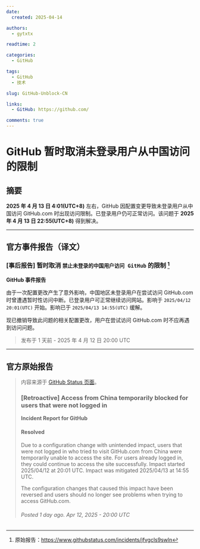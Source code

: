 ```yaml
---
date:
  created: 2025-04-14

authors:
  - gytxtx

readtime: 2

categories:
  - GitHub

tags:
  - GitHub
  - 技术

slug: GitHub-Unblock-CN

links:
  - GitHub: https://github.com/

comments: true
---
```


# GitHub 暂时取消未登录用户从中国访问的限制

## 摘要
**2025 年 4 月 13 日 4:01(UTC+8)** 左右，GitHub 因配置变更导致未登录用户从中国访问 GitHub.com 时出现访问限制。已登录用户仍可正常访问。该问题于 **2025 年 4 月 13 日 22:55(UTC+8)** 得到解决。

<!-- more -->

---

## 官方事件报告（译文）
### [事后报告] 暂时取消 `禁止未登录的中国用户访问 GitHub` 的限制 [^Original-link]
**GitHub 事件报告**

由于一次配置更改产生了意外影响，中国地区未登录用户在尝试访问 GitHub.com 时曾遭遇暂时性访问中断。已登录用户可正常继续访问网站。影响于 `2025/04/12 20:01(UTC)` 开始。影响已于 `2025/04/13 14:55(UTC)` 缓解。

现已撤销导致此问题的相关配置更改，用户在尝试访问 GitHub.com 时不应再遇到访问问题。

> 发布于 1 天前 - 2025 年 4 月 12 日 20:00 UTC

[^Original-link]: 原始报告：<https://www.githubstatus.com/incidents/jfvgcls9swln>

---

## 官方原始报告
> 内容来源于 [GitHub Status 页面](https://www.githubstatus.com/incidents/jfvgcls9swln)。
>
> ### [Retroactive] Access from China temporarily blocked for users that were not logged in
>
> **Incident Report for GitHub**
>
> #### Resolved
>
> Due to a configuration change with unintended impact, users that were not logged in who tried to visit GitHub.com from China were temporarily unable to access the site. For users already logged in, they could continue to access the site successfully. Impact started 2025/04/12 at 20:01 UTC. Impact was mitigated 2025/04/13 at 14:55 UTC.
>
> The configuration changes that caused this impact have been reversed and users should no longer see problems when trying to access GitHub.com.
>
> ###### Posted 1 day ago. Apr 12, 2025 - 20:00 UTC
